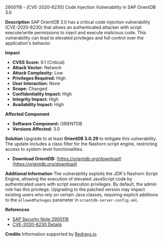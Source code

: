 2900118 - [CVE-2020-6230] Code Injection Vulnerability in SAP OrientDB 3.0

**Description**
SAP OrientDB 3.0 has a critical code injection vulnerability (CVE-2020-6230) that allows an authenticated attacker with script execute/write permissions to inject and execute malicious code. This vulnerability can lead to elevated privileges and full control over the application's behavior.

**Impact**
- **CVSS Score:** 9.1 (Critical)
- **Attack Vector:** Network
- **Attack Complexity:** Low
- **Privileges Required:** High
- **User Interaction:** None
- **Scope:** Changed
- **Confidentiality Impact:** High
- **Integrity Impact:** High
- **Availability Impact:** High

**Affected Component**
- **Software Component:** ORIENTDB
- **Versions Affected:** 3.0

**Solution**
Upgrade to at least **OrientDB 3.0.29** to mitigate this vulnerability. The update includes a class filter for the Nashorn script engine, restricting access to system-level functionalities.

- **Download OrientDB:** [https://orientdb.org/download](https://orientdb.org/download)

**Additional Information**
The vulnerability exploits the JDK's Nashorn Script Engine, allowing the execution of elevated JavaScript code by authenticated users with script execution privileges. By default, the admin role has this privilege. Upgrading to the patched version may impact existing users who rely on certain Java classes, requiring explicit additions to the `allowedPackages` parameter in `orientdb-server-config.xml`.

**References**
- [SAP Security Note 2900118](https://me.sap.com/notes/2900118)
- [CVE-2020-6230 Details](https://cve.mitre.org/cgi-bin/cvename.cgi?name=CVE-2020-6230)

**Credits**
Information supported by [Redrays.io](https://redrays.io).